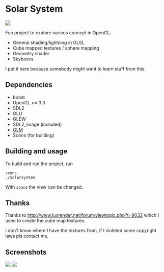 
# Solar System


![](https://raw.github.com/schtibe/solarsystem/master/screenshots/overview.png)

Fun project to explore various concept in OpenGL:

* General shading/lightning in GLSL
* Cube mapped textures / sphere mapping
* Geometry shader
* Skyboxes

I put it here because somebody might want to learn stuff from this. 

## Dependencies

* boost
* OpenGL >= 3.3
* SDL2
* GLU
* GLEW
* SDL2\_image (included)
* [GLM](http://glm.g-truc.net/0.9.4/index.html)
* Scons (for building)



## Building and usage

To build and run the project, run 

    scons
	./solarsystem

With `space` the view can be changed.



## Thanks

Thanks to http://www.luxrender.net/forum/viewtopic.php?t=9032 which I used
to create the cube map textures.

I don't know where I have the textures from, if I violeted some copyright laws
pls contact me.

## Screenshots


![](https://raw.github.com/schtibe/solarsystem/master/screenshots/earth.png)
![](https://raw.github.com/schtibe/solarsystem/master/screenshots/night.png)
